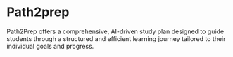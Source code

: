 # Path2prep
Path2Prep offers a comprehensive, AI-driven study plan designed to guide students through a structured and efficient learning journey tailored to their individual goals and progress.
